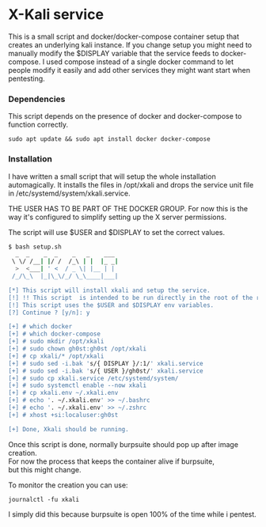 # X-Kali service
This is a small script and docker/docker-compose container setup that creates an underlying kali instance.
If you change setup you might need to manually modify the $DISPLAY variable that the service feeds to docker-compose.
I used compose instead of a single docker command to let people modify it easily and add other services they might want start when pentesting.

### Dependencies
This script depends on the presence of docker and docker-compose to function correctly.
```
sudo apt update && sudo apt install docker docker-compose
```

### Installation
I have written a small script that will setup the whole installation automagically.
It installs the files in /opt/xkali and drops the service unit file in /etc/systemd/system/xkali.service.

THE USER HAS TO BE PART OF THE DOCKER GROUP.
For now this is the way it's configured to simplify setting up the X server permissions.

The script will use $USER and $DISPLAY to set the correct values.
```bash
$ bash setup.sh
  _  _    _  _    _   _    ___
 \ \/ /__| |/ /  /_\ | |  |_ _|
  >  <___| ' <  / _ \| |__ | |
 /_/\_\  |_|\_\/_/ \_\____|___|

[*] This script will install xkali and setup the service.
[!] !! This script  is intended to be run directly in the root of the repo (relative paths are used). !!
[!] This script uses the $USER and $DISPLAY env variables.
[?] Continue ? [y/n]: y

[+] # which docker
[+] # which docker-compose
[+] # sudo mkdir /opt/xkali
[+] # sudo chown gh0st:gh0st /opt/xkali
[+] # cp xkali/* /opt/xkali
[+] # sudo sed -i.bak 's/{ DISPLAY }/:1/' xkali.service
[+] # sudo sed -i.bak 's/{ USER }/gh0st/' xkali.service
[+] # sudo cp xkali.service /etc/systemd/system/
[+] # sudo systemctl enable --now xkali
[+] # cp xkali.env ~/.xkali.env
[+] # echo '. ~/.xkali.env' >> ~/.bashrc
[+] # echo '. ~/.xkali.env' >> ~/.zshrc
[+] # xhost +si:localuser:gh0st

[+] Done, Xkali should be running.

```

Once this script is done, normally burpsuite should pop up after image creation.  
For now the process that keeps the container alive if burpsuite,  
but this might change.

To monitor the creation you can use:
```
journalctl -fu xkali
```

I simply did this because burpsuite is open 100% of the time while i pentest.

